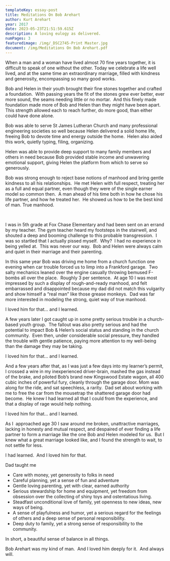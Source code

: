 ```yaml
---
templateKey: essay-post
title: Meditations On Bob Arehart
author: Kurt Arehart
year: 2017
date: 2023-05-23T21:51:59.615Z
description: A loving eulogy as delivered.
numPages: 3
featuredimage: /img/_DSC2745-Print Master.jpg
document: /img/Meditations On Bob Arehart.pdf
---
```

When a man and a woman have lived almost 70 fine years together, it is difficult to speak of one without the other. Today we celebrate a life well lived, and at the same time an extraordinary marriage, filled with kindness and generosity, encompassing so many good works.



Bob and Helen in their youth brought their fine stones together and crafted a foundation.  With passing years the fit of the stones grew ever better, ever more sound, the seams needing little or no mortar.  And this finely made foundation made more of Bob and Helen than they might have been apart.  This strength allowed each to reach further, do more good, than either could have done alone.



Bob was able to serve St James Lutheran Church and many professional engineering societies so well because Helen delivered a solid home life, freeing Bob to devote time and energy outside the home.  Helen also aided this work, quietly typing, filing, organizing.



Helen was able to provide deep support to many family members and others in need because Bob provided stable income and unwavering emotional support, giving Helen the platform from which to serve so generously.



Bob was strong enough to reject base notions of manhood and bring gentle kindness to all his relationships.  He met Helen with full respect, treating her as a full and equal partner, even though they were of the single earner model so common then.  A man ahead of his time both in how he chose his life partner, and how he treated her.  He showed us how to be the best kind of man. True manhood.

 

I was in 5th grade at Fox Chase Elementary and had been sent on an errand by my teacher. The gym teacher heard my footsteps in the stairwell, and shouted a deep and booming challenge to this probable transgression.  I was so startled that I actually pissed myself.  Why?  I had no experience in being yelled at.  This was never our way.  Bob and Helen were always calm and quiet in their marriage and their parenting.



In this same year Bob was driving me home from a church function one evening when car trouble forced us to limp into a Frankford garage.  Two salty mechanics leaned over the engine casually throwing bemused F-bombs all over the place.  Roughly 3 per sentence.  At age 10 I was most impressed by such a display of rough-and-ready manhood, and felt embarrassed and disappointed because my dad did not match this vulgarity and show himself a “real man” like those grease monkeys.  Dad was far more interested in modeling the strong, quiet way of true manhood.

I loved him for that… and I learned.



A few years later I got caught up in some pretty serious trouble in a church-based youth group.  The fallout was also pretty serious and had the potential to impact Bob & Helen’s social status and standing in the church community.  Even then, under considerable social pressure, they handled the trouble with gentle patience, paying more attention to my well-being than the damage they may be taking.

I loved him for that… and I learned.



And a few years after that, as I was just a few days into my learner’s permit, I crossed a wire in my inexperienced driver-brain, mashed the gas instead of the brake, and piloted Bob’s brand new Kingswood Estate wagon, all 400 cubic inches of powerful fury, cleanly through the garage door. Mom was along for the ride, and sat speechless, a rarity.  Dad set about working with me to free the car from the mousetrap the shattered garage door had become.  He knew I had learned all that I could from the experience, and that a display of rage would help nothing.

I loved him for that… and I learned.



As I  approached age 30 I saw around me broken, unattractive marriages, lacking in honesty and mutual respect, and despaired of ever finding a life partner to form a marriage like the one Bob and Helen modeled for us.  But I knew what a great marriage looked like, and I found the strength to wait, to not settle for less.

I had learned.  And I loved him for that.



Dad taught me

* Care with money, yet generosity to folks in need
* Careful planning, yet a sense of fun and adventure
* Gentle loving parenting, yet with clear, earned authority
* Serious stewardship for home and equipment, yet freedom from obsession over the collecting of shiny toys and ostentatious living.
* Steadfast unconditional love of family, yet openness to new ideas, new ways of being.
* A sense of playfulness and humor, yet a serious regard for the feelings of others and a deep sense of personal responsibility.
* Deep duty to family, yet a strong sense of responsibility to the community.



In short, a beautiful sense of balance in all things.

Bob Arehart was my kind of man.  And I loved him deeply for it.  And always will.